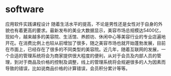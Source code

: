 # software
应用软件实践课程设计
随着生活水平的提高，不论是男性还是女性对于自身的外貌也有着更高的要求。最新发布的美业大数据显示，美容市场总规模达5400亿，现如今，越来越多的美容院、生活馆、养颜坊、休闲中心等美容行业的专业店遍地开花。在消费比例上也较从前增加了很多，随之美容市场也就开始蓬勃发展，目前在市面上，已经存在了很多的不同类型的美容院。近几年，随着互联网的发展，一个合适的管理系统将会为商家提供很大程度的便利，从对于会员及内部人员的管理，到对于商品及价格的控制及调整，线上的管理系统将会规避很多的人为因素而导致的错误，比如说商品价格的计算错误，会员积分累计等等。
